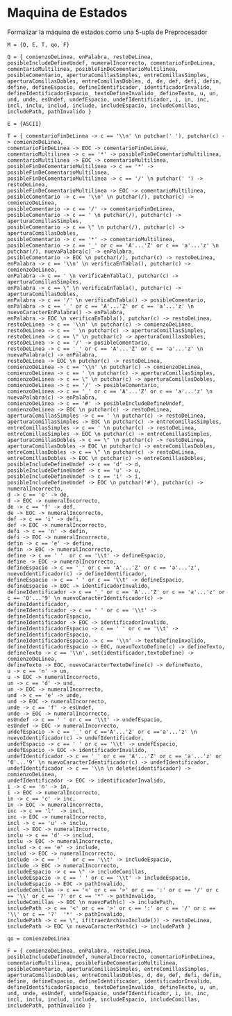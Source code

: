 # Maquina de Estados
Formalizar la máquina de estados como una 5-upla de Preprocesador

    M = {Q, E, T, qo, F}    

    Q = { comienzoDeLinea, enPalabra, restoDeLinea, posibleIncludeDefineUndef, numeralIncorrecto, comentarioFinDeLinea, comentarioMultilinea, posibleFinDeComentarioMultilinea, posibleComentario, aperturaComillasSimples, entreComillasSimples, aperturaComillasDobles, entreComillasDobles, d, de, def, defi, defin, define, defineEspacio, defineIdentificador, identificadorInvalido, defineIdentificadorEspacio¸ textoDefineInvalido¸ defineTexto, u, un, und, unde, esUndef, undefEspacio, undefIdentificador, i, in, inc, incl, inclu, includ, include, includeEspacio, includeComillas, includePath, pathInvalido }            

    E = {ASCII}     

    T = { comentarioFinDeLinea -> c == '\\n' \n putchar(' '), putchar(c) -> comienzoDeLinea, 
    comentarioFinDeLinea -> EOC -> comentarioFinDeLinea, 
    comentarioMultilinea -> c == '*' -> posibleFinDeComentarioMultilinea, 
    comentarioMultilinea -> EOC -> comentarioMultilinea, 
    posibleFinDeComentarioMultilinea -> c == '*' -> posibleFinDeComentarioMultilinea, 
    posibleFinDeComentarioMultilinea -> c == '/' \n putchar(' ') -> restoDeLinea, 
    posibleFinDeComentarioMultilinea -> EOC -> comentarioMultilinea, 
    posibleComentario -> c == '\\n' \n putchar(/), putchar(c) -> comienzoDeLinea, 
    posibleComentario -> c == '/' -> comentarioFinDeLinea, 
    posibleComentario -> c == ' \n putchar(/), putchar(c) -> aperturaComillasSimples, 
    posibleComentario -> c == \" \n putchar(/), putchar(c) -> aperturaComillasDobles, 
    posibleComentario -> c == '*' -> comentarioMultilinea,  
    posibleComentario -> c == '_' or c == 'A'...'Z' or c == 'a'...'z' \n putchar(/), nuevaPalabra(c) -> enPalabra, 
    posibleComentario -> EOC \n putchar(/), putchar(c) -> restoDeLinea, 
    enPalabra -> c == '\\n' \n verificaEnTabla(), putchar(c) -> comienzoDeLinea, 
    enPalabra -> c == ' \n verificaEnTabla(), putchar(c) -> aperturaComillasSimples, 
    enPalabra -> c == \" \n verificaEnTabla(), putchar(c) -> aperturaComillasDobles, 
    enPalabra -> c == '/' \n verificaEnTabla() -> posibleComentario, 
    enPalabra -> c == '_' or c == 'A'...'Z' or c == 'a'...'z' \n nuevoCaracterEnPalabra() -> enPalabra, 
    enPalabra -> EOC \n verificaEnTabla(), putchar(c) -> restoDeLinea, 
    restoDeLinea -> c == '\\n' \n putchar(c) -> comienzoDeLinea, 
    restoDeLinea -> c == ' \n putchar(c) -> aperturaComillasSimples, 
    restoDeLinea -> c == \" \n putchar(c) -> aperturaComillasDobles, 
    restoDeLinea -> c == '/' -> posibleComentario, 
    restoDeLinea -> c == '_' or c == 'A'...'Z' or c == 'a'...'z' \n nuevaPalabra(c) -> enPalabra, 
    restoDeLinea -> EOC \n putchar(c) -> restoDeLinea, 
    comienzoDeLinea -> c == '\\n' \n putchar(c) -> comienzoDeLinea, 
    comienzoDeLinea -> c == ' \n putchar(c) -> aperturaComillasSimples, 
    comienzoDeLinea -> c == \" \n putchar(c) -> aperturaComillasDobles, 
    comienzoDeLinea -> c == '/' -> posibleComentario, 
    comienzoDeLinea -> c == '_' or c == 'A'...'Z' or c == 'a'...'z' \n nuevaPalabra(c) -> enPalabra, 
    comienzoDeLinea -> c == '#' -> posibleIncludeDefineUndef, 
    comienzoDeLinea -> EOC \n putchar(c) -> restoDeLinea, 
    aperturaComillasSimples -> c == ' \n putchar(c) -> restoDeLinea, 
    aperturaComillasSimples -> EOC \n putchar(c) -> entreComillasSimples, 
    entreComillasSimples -> c == ' \n putchar(c) -> restoDeLinea, 
    entreComillasSimples -> EOC \n putchar(c) -> entreComillasSimples, 
    aperturaComillasDobles -> c == \" \n putchar(c) -> restoDeLinea, 
    aperturaComillasDobles -> EOC \n putchar(c) -> entreComillasDobles, 
    entreComillasDobles -> c == \" \n putchar(c) -> restoDeLinea, 
    entreComillasDobles -> EOC \n putchar(c) -> entreComillasDobles, 
    posibleIncludeDefineUndef -> c == 'd' -> d, 
    posibleIncludeDefineUndef -> c == 'u' -> u, 
    posibleIncludeDefineUndef -> c == 'i' -> i, 
    posibleIncludeDefineUndef -> EOC \n putchar('#'), putchar(c) -> numeralIncorrecto, 
    d -> c == 'e' -> de, 
    d -> EOC -> numeralIncorrecto, 
    de -> c == 'f' -> def, 
    de -> EOC -> numeralIncorrecto, 
    def -> c == 'i' -> defi, 
    def -> EOC -> numeralIncorrecto, 
    defi -> c == 'n' -> defin, 
    defi -> EOC -> numeralIncorrecto, 
    defin -> c == 'e' -> define, 
    defin -> EOC -> numeralIncorrecto, 
    define -> c == ' '  or c == '\\t' -> defineEspacio, 
    define -> EOC -> numeralIncorrecto, 
    defineEspacio -> c == '_' or c == 'A'...'Z' or c == 'a'...'z', nuevoIdentificador(c) -> defineIdentificador, 
    defineEspacio -> c == ' ' or c == '\\t' -> defineEspacio, 
    defineEspacio -> EOC -> identificadorInvalido, 
    defineIdentificador -> c == '_' or c == 'A'...'Z' or c == 'a'...'z' or c == '0'...'9' \n nuevoCaracterIdentificador(c) -> defineIdentificador, 
    defineIdentificador -> c == ' ' or c == '\\t' -> defineIdentificadorEspacio, 
    defineIdentificador -> EOC -> identificadorInvalido, 
    defineIdentificadorEspacio -> c == ' ' or c == '\\t' -> defineIdentificadorEspacio, 
    defineIdentificadorEspacio -> c == '\\n' -> textoDefineInvalido, 
    defineIdentificadorEspacio -> EOC, nuevoTextoDefine(c) -> defineTexto, 
	defineTexto -> c == '\\n', set(identificador,textoDefine) -> comienzoDeLinea, 
    defineTexto -> EOC, nuevoCaracterTextoDefine(c) -> defineTexto, 
    u -> c == 'n' -> un, 
    u -> EOC -> numeralIncorrecto, 
    un -> c == 'd' -> und, 
    un -> EOC -> numeralIncorrecto, 
    und -> c == 'e' -> unde, 
    und -> EOC -> numeralIncorrecto, 
    unde -> c == 'f' -> esUndef, 
    unde -> EOC -> numeralIncorrecto, 
    esUndef -> c == ' ' or c == '\\t' -> undefEspacio, 
    esUndef -> EOC -> numeralIncorrecto, 
    undefEspacio -> c == '_' or c =='A'...'Z' or c =='a'...'z' \n nuevoIdentificador(c) -> undefIdentificador, 
    undefEspacio -> c == ' ' or c == '\\t' -> undefEspacio, 
    undefEspacio -> EOC -> identificadorInvalido, 
    undefIdentificador -> c == '_' or c == 'A'...'Z' or c == 'a'...'z' or '0'...'9' \n nuevoCaracterIdentificador(c) -> undefIdentificador, 
    undefIdentificador -> c == '\\n \n delete(identificador) -> comienzoDeLinea, 
    undefIdentificador -> EOC -> identificadorInvalido, 
    i -> c == 'n' -> in, 
    i -> EOC -> numeralIncorrecto, 
    in -> c == 'c' -> inc, 
    in -> EOC -> numeralIncorrecto, 
    inc -> c == 'l'  -> incl, 
    inc -> EOC -> numeralIncorrecto, 
    incl -> c == 'u' -> inclu, 
    incl -> EOC -> numeralIncorrecto, 
    inclu -> c == 'd' -> includ, 
    inclu -> EOC -> numeralIncorrecto, 
    includ -> c == 'e' -> include, 
    includ -> EOC -> numeralIncorrecto, 
    include -> c == ' '  or c == '\\t' -> includeEspacio, 
    include -> EOC -> numeralIncorrecto, 
    includeEspacio -> c == \" -> includeComillas, 
    includeEspacio -> c == ' ' or c == '\\t' -> includeEspacio, 
    includeEspacio -> EOC -> pathInvalido, 
    includeComillas -> c == '<' or c == '>' or c == ':' or c == '/' or c == '\\' or c == '?' or c == '*' -> pathInvalido, 
    includeComillas -> EOC \n nuevoPath(c) -> includePath, 
    includePath -> c == '<' or c == '>' or c == ':' or c == '/' or c == '\\' or c == '?'  '*' -> pathInvalido, 
    includePath -> c == \", if(traerArchivoInclude()) -> restoDeLinea, 
    includePath -> EOC \n nuevoCaracterPath(c) -> includePath }        

    qo = comienzoDeLinea        

    F = { comienzoDeLinea, enPalabra, restoDeLinea, posibleIncludeDefineUndef, numeralIncorrecto, comentarioFinDeLinea, comentarioMultilinea, posibleFinDeComentarioMultilinea, posibleComentario, aperturaComillasSimples, entreComillasSimples, aperturaComillasDobles, entreComillasDobles, d, de, def, defi, defin, define, defineEspacio, defineIdentificador, identificadorInvalido, defineIdentificadorEspacio¸ textoDefineInvalido¸ defineTexto, u, un, und, unde, esUndef, undefEspacio, undefIdentificador, i, in, inc, incl, inclu, includ, include, includeEspacio, includeComillas, includePath, pathInvalido }            
